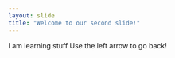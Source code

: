 ```yaml
---
layout: slide
title: "Welcome to our second slide!"
---
```

I am learning stuff
Use the left arrow to go back!

